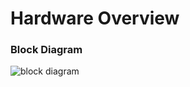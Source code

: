 # Hardware Overview

### Block Diagram

![block diagram](https://github.com/aprzy15/OpenMSLA/assets/14866378/6bc3d3ff-1645-4ac3-bce3-9a929354c6ad)
